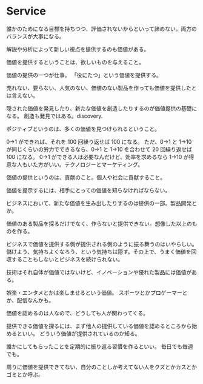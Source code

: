 # Service

誰かのためになる目標を持ちつつ、評価されないからといって諦めない。両方のバランスが大事になる。

解説や分析によって新しい視点を提供するのも価値がある。

価値を提供するということは、欲しいものを与えること。

価値の提供の一つが仕事。
「役にたつ」という価値を提供する。

売れない、要らない、人気のない、価値のない製品を作っても価値を提供したとは言えない。

隠された価値を発見したり、新たな価値を創造したりするのが価値提供の基礎になる。
創造も発見ではある。discovery.

ポジティブというのは、多くの価値を見つけられるということ。

0→1 ができれば、それを 100 回繰り返せば 100 になる。
ただ、0→1 と 1→10 が同じくらいの労力でできるなら、0→1 と 1→10 を合わせて 20 回繰り返せば 100 になる。
0→1 ができる人は必要なんだけど、効率を求めるなら 1→10 が得意な人もいた方がいい。テクノロジーとマーケティング。

価値の提供というのは、貢献のこと。個人や社会に貢献すること。

価値を提示するには、相手にとっての価値を知らなければならない。

ビジネスにおいて、新たな価値を生み出したりするのは提供の一部。製品開発とか。

価値のある製品を探るだけでなく、作らないと提供できない。想像した以上のものを作る。

ビジネスで価値を提供する側が提供される側のように振る舞うのはいやらしい。儲けよう、気持ちよくなろう、という気持ちは隠す。その上で、うまく価値を回収することもしないとビジネスを続けられない。

技術はそれ自体が価値ではないけど、イノベーションや優れた製品には価値がある。

娯楽・エンタメとかは楽しませるという価値。
スポーツとかプロゲーマーとか、配信なんかも。

価値を認めるのは人なので、どうしても人が関わってくる。

提供できる価値を探るには、まず他人の提供している価値を認めるところから始めるといい。
どういう価値が提供されているのか知る。

誰かにしてもらったことを定期的に振り返る習慣を作るといい。
毎日でも毎週でも。

周りに価値を提供できてない、自分のことしか考えてない人をクズとかカスとかゴミとか呼ぶ。
